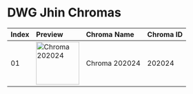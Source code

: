 # DWG Jhin Chromas

| Index | Preview | Chroma Name | Chroma ID |
|:---|:---|:---|:---|
| 01 | <img src='https://raw.communitydragon.org/latest/plugins/rcp-be-lol-game-data/global/default/v1/champion-chroma-images/202/202024.png' alt='Chroma 202024' width='100'> | Chroma 202024 | 202024 |
